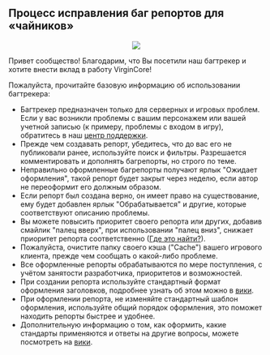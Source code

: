 ## Процесс исправления баг репортов для «чайников»

<p align="center">
  <img src="https://pp.userapi.com/c837429/v837429994/36ef6/Ke0_6kp-p-E.jpg">
</p>

Привет сообщество! Благодарим, что Вы посетили наш багтрекер и хотите внести вклад в работу VirginCore!

Пожалуйста, прочитайте базовую информацию об использовании багтрекера:

* Багтрекер предназначен только для серверных и игровых проблем. Если у вас возникли проблемы с вашим персонажем или вашей учетной записью (к примеру, проблемы с входом в игру), обратитесь в наш <a href="http://helpl3.ru">центр поддержки</a>.
* Прежде чем создавать репорт, убедитесь, что до вас его не публиковали ранее, используйте поиск и фильтры. Разрешается комментировать и дополнять багрепорты, но строго по теме.
* Неправильно оформленные багрепорты получают ярлык "Ожидает оформления", такой репорт будет закрыт через неделю, если автор не переоформит его должным образом.
* Если репорт был создана верно, он имеет право на существование, ему будет добавлен ярлык "Обрабатывается" и другие, которые соответствуют описанию проблемы.
* Вы можете повысить приоритет своего репорта или других, добавив смайлик "палец вверх", при использовании "палец вниз", снижает приоритет репорта соответственно (<a href="http://s019.radikal.ru/i608/1704/2e/989dac56420a.png">Где это найти?</a>).
* Пожалуйста, очистите папку своего кэша ("Cache") вашего игрового клиента, прежде чем сообщать о какой-либо проблеме.
* Все оформленные репорты обрабатываются по мере поступления, с учётом занятости разработчика, приоритетов и возможностей.
* При создании репорта используйте стандартный формат оформления заголовков, подробнее узнать об этом можно в <a href="https://github.com/VirginTeam/VirginCore/wiki/%D0%A1%D1%82%D0%B0%D0%BD%D0%B4%D0%B0%D1%80%D1%82%D0%B8%D0%B7%D0%B0%D1%86%D0%B8%D1%8F-%D0%B7%D0%B0%D0%B3%D0%BE%D0%BB%D0%BE%D0%B2%D0%BA%D0%BE%D0%B2-%D0%B4%D0%BB%D1%8F-%D1%80%D0%B5%D0%BF%D0%BE%D1%80%D1%82%D0%BE%D0%B2">вики</a>.
* При оформлении репорта, не изменяйте стандартный шаблон оформления, используйте общий порядок оформления, это поможет находить репорты быстрее и удобнее.
* Дополнительную информацию о том, как оформить, какие стандарты применяются и ответы на другие вопросы, можете посмотреть на <a href="https://github.com/VirginTeam/VirginCore/wiki">вики</a>.

